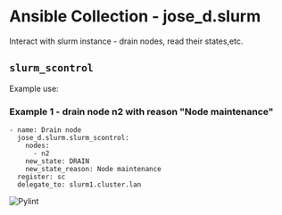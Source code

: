# Ansible Collection - jose_d.slurm

Interact with slurm instance - drain nodes, read their states,etc.


## `slurm_scontrol`

Example use:

### Example 1 - drain node n2 with reason "Node maintenance"

```
- name: Drain node
  jose_d.slurm.slurm_scontrol:
    nodes:
      - n2
    new_state: DRAIN
    new_state_reason: Node maintenance
  register: sc
  delegate_to: slurm1.cluster.lan

```

![Pylint](https://github.com/jose-d/ansible-jose_d-slurm/actions/workflows/pylint.yml/badge.svg)

